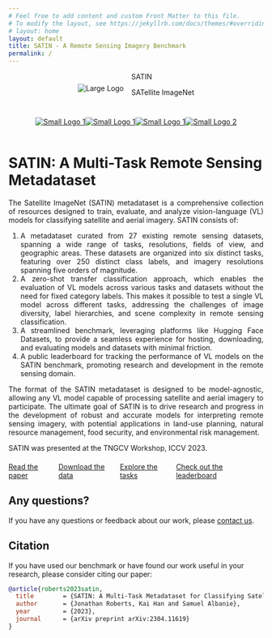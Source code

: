 ```yaml
---
# Feel free to add content and custom Front Matter to this file.
# To modify the layout, see https://jekyllrb.com/docs/themes/#overriding-theme-defaults
# layout: home
layout: default
title: SATIN - A Remote Sensing Imagery Benchmark
permalink: /
---
```


<!-- Logo and Text -->
<div style="display: flex; align-items: center; justify-content: center;">
  <img href="{{ site.baseurl }}" class="large-logo" src="{{ site.baseurl }}/assets/images/gold_logo_transparent.png" alt="Large Logo" style="margin-right: 15px;" />
  <div>
  <p class="satin-title" style="margin: 0;">SATIN</p>
  <p class="satin-subtitle-text">
    <span class="satin-subtitle-uc" style="margin: 0;">SAT</span><span class="satin-subtitle-lc" style="margin: 0;">ellite </span>
    <span class="satin-subtitle-uc" style="margin: 0;">I</span><span class="satin-subtitle-lc" style="margin: 0;">mage</span><span class="satin-subtitle-uc" style="margin: 0;">N</span><span class="satin-subtitle-lc" style="margin: 0;">et</span>
  </p>
  </div>
</div>
<br>


<div class="small-logos-container" style="display: flex; justify-content: center; margin-top: 10px;">
  <a href="https://caml-lab.com/">
    <img class="small-logo" src="{{ site.baseurl }}/assets/images/caml_logo.png" alt="Small Logo 1" />
  </a>
  <a href="https://caml-lab.com/">
    <img class="small-logo" src="{{ site.baseurl }}/assets/images/cam_logo.svg" alt="Small Logo 1" />
  </a>
  <a href="https://visailab.github.io/index.html">
    <img class="small-logo" src="{{ site.baseurl }}/assets/images/vail_logo.png" alt="Small Logo 1" />
  </a>
  <a href="https://visailab.github.io/index.html">
    <img class="small-logo" src="{{ site.baseurl }}/assets/images/hku_logo.png" alt="Small Logo 2" />
  </a>
</div>
<!-- Institution Logos
<div class="logo-container">
  <a href="https://caml-lab.com/">
    <img class="small-logo" src="{{ site.baseurl }}/assets/images/caml_logo.png" alt="Small Logo 1" />
  </a>
  <a href="https://visailab.github.io/index.html">
    <img class="small-logo" src="{{ site.baseurl }}/assets/images/vail_logo.png" alt="Small Logo 1" />
  </a>
  <a href="https://caml-lab.com/">
    <img class="small-logo" src="{{ site.baseurl }}/assets/images/cam_logo.svg" alt="Small Logo 1" />
  </a>
  <a href="https://visailab.github.io/index.html">
    <img class="small-logo" src="{{ site.baseurl }}/assets/images/hku_logo.png" alt="Small Logo 2" />
  </a>
</div>
-->
<br>

#  SATIN: A Multi-Task Remote Sensing Metadataset
<div style="text-align: justify;">

  <p>The Satellite ImageNet (SATIN) metadataset is a comprehensive collection of resources designed to train, evaluate, and analyze vision-language (VL) models for classifying satellite and aerial imagery. SATIN consists of:</p>
  <ol>
    <li>A metadataset curated from 27 existing remote sensing datasets, spanning a wide range of tasks, resolutions, fields of view, and geographic areas. These datasets are organized into six distinct tasks, featuring over 250 distinct class labels, and imagery resolutions spanning five orders of magnitude.</li>
    <li>A zero-shot transfer classification approach, which enables the evaluation of VL models across various tasks and datasets without the need for fixed category labels. This makes it possible to test a single VL model across different tasks, addressing the challenges of image diversity, label hierarchies, and scene complexity in remote sensing classification.</li>
    <li>A streamlined benchmark, leveraging platforms like Hugging Face Datasets, to provide a seamless experience for hosting, downloading, and evaluating models and datasets with minimal friction.</li>
    <li>A public leaderboard for tracking the performance of VL models on the SATIN benchmark, promoting research and development in the remote sensing domain.</li>
  </ol>
  <p>The format of the SATIN metadataset is designed to be model-agnostic, allowing any VL model capable of processing satellite and aerial imagery to participate. The ultimate goal of SATIN is to drive research and progress in the development of robust and accurate models for interpreting remote sensing imagery, with potential applications in land-use planning, natural resource management, food security, and environmental risk management.</p>
  <p>SATIN was presented at the TNGCV Workshop, ICCV 2023.</p>


</div>


<div class="button-row" style="display: flex; justify-content: center; margin-top: 20px;">
  <a href="{{ site.paper_link }}" class="button">Read the paper</a>
  <a href="{{ site.huggingface_link }}" class="button">Download the data</a>
  <a href="{{ site.baseurl }}/_pages/tasks" class="button">Explore the tasks</a>
  <a href="{{ site.baseurl }}/_pages/leaderboard" class="button">Check out the leaderboard</a>
</div>
<!--<div class="button-row" style="display: flex; justify-content: center; margin-top: 20px;">
  <a href="{{ site.baseurl }}/_pages/tasks" class="button">Explore the tasks</a>
  <a href="{{ site.baseurl }}/_pages/leaderboard" class="button">Check out the leaderboard</a>
</div>-->

## Any questions?
If you have any questions or feedback about our work, please [contact us](mailto:jdr53@cam.ac.uk).

## Citation
If you have used our benchmark or have found our work useful in your research, please consider citing our paper:

```bibtex
@article{roberts2023satin,
  title        = {SATIN: A Multi-Task Metadataset for Classifying Satellite Imagery using Vision-Language Models},
  author       = {Jonathan Roberts, Kai Han and Samuel Albanie},
  year         = {2023},
  journal      = {arXiv preprint arXiv:2304.11619}
}
```

